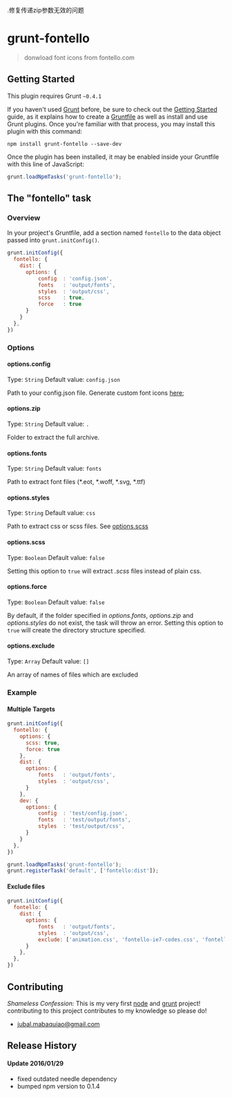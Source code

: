 .修复传递zip参数无效的问题

# grunt-fontello

> donwload font icons from fontello.com

## Getting Started
This plugin requires Grunt `~0.4.1`

If you haven't used [Grunt](http://gruntjs.com/) before, be sure to check out the [Getting Started](http://gruntjs.com/getting-started) guide, as it explains how to create a [Gruntfile](http://gruntjs.com/sample-gruntfile) as well as install and use Grunt plugins. Once you're familiar with that process, you may install this plugin with this command:

```shell
npm install grunt-fontello --save-dev
```

Once the plugin has been installed, it may be enabled inside your Gruntfile with this line of JavaScript:

```js
grunt.loadNpmTasks('grunt-fontello');
```

## The "fontello" task

### Overview
In your project's Gruntfile, add a section named `fontello` to the data object passed into `grunt.initConfig()`.

```js
grunt.initConfig({
  fontello: {
    dist: {
      options: {
          config  : 'config.json',
          fonts   : 'output/fonts',
          styles  : 'output/css',
          scss    : true,
          force   : true
      }
    }
  },
})
```

### Options

#### options.config
Type: `String`
Default value: `config.json`

Path to your config.json file. Generate custom font icons [here](http://www.fontello.com);

#### options.zip
Type: `String`
Default value: `.`

Folder to extract the full archive.

#### options.fonts
Type: `String`
Default value: `fonts`

Path to extract font files (*.eot, *.woff, *.svg, *.ttf)

#### options.styles
Type: `String`
Default value: `css`

Path to extract css or scss files. See [options.scss](#options_scss)

#### <a id="options_scss"></a>options.scss
Type: `Boolean`
Default value: `false`

Setting this option to `true` will extract _.scss_ files instead of plain css.

#### options.force
Type: `Boolean`
Default value: `false`

By default, if the folder specified in _options.fonts_, _options.zip_ and _options.styles_ do not exist, the task will throw an error. Setting this option to `true` will create the directory structure specified.

#### options.exclude
Type: `Array`
Default value: `[]`

An array of names of files which are excluded

### Example

#### Multiple Targets
```js
grunt.initConfig({
  fontello: {
    options: {
      scss: true,
      force: true
    },
    dist: {
      options: {
          fonts   : 'output/fonts',
          styles  : 'output/css',
      }
    },
    dev: {
      options: {
          config  : 'test/config.json',
          fonts   : 'test/output/fonts',
          styles  : 'test/output/css',
      }
    }
  },
})

grunt.loadNpmTasks('grunt-fontello');
grunt.registerTask('default', ['fontello:dist']);
```

#### Exclude files
```js
grunt.initConfig({
  fontello: {
    dist: {
      options: {
          fonts   : 'output/fonts',
          styles  : 'output/css',
          exclude: ['animation.css', 'fontello-ie7-codes.css', 'fontello.eot'],
      }
    },
  },
})
```

## Contributing
_Shameless Confession:_ This is my very first [node](http://nodejs.org) and [grunt](http://gruntjs.com) project! contributing to this project contributes to my knowledge so please do!

- [jubal.mabaquiao@gmail.com](jubal.mabaquiao@gmail.com)

## Release History

#### Update 2016/01/29
- fixed outdated needle dependency
- bumped npm version to 0.1.4
